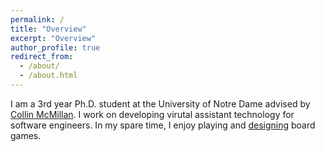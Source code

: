 ```yaml
---
permalink: /
title: "Overview"
excerpt: "Overview"
author_profile: true
redirect_from: 
  - /about/
  - /about.html
---
```


 I am a 3rd year Ph.D. student at the University of Notre Dame advised by [Collin McMillan](https://www3.nd.edu/~cmc/). I work on developing virutal assistant technology for software engineers. In my spare time, I enjoy playing and [designing](http://mysterywizardgame.com) board games.